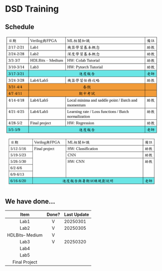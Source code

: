 # DSD Training
## Schedule
![Schedule1](sched1.png)
![Schedule2](sched2.png)
## We have done...
|      Item       | Done? | Last Update |
| :-------------: | :---: | ----------- |
|      Lab1       |   V   |  20250301   |
|      Lab2       |   V   |  20250305   |
| HDLBits– Medium |   V   |             |
|      Lab3       |   V   |  20250320   |
|      Lab4       |       |             |
|      Lab5       |       |             |
|  Final Project  |       |             |
